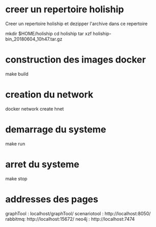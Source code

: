 # creer un repertoire holiship

Creer un repertoire holiship et dezipper l'archive dans ce repertoire

mkdir $HOME/holiship
cd holiship
tar xzf holiship-bin_20180604_10h47.tar.gz

# construction des images docker

make build

# creation du network

docker network create hnet

# demarrage du systeme

make run

# arret du systeme

make stop

# addresses des pages

graphTool : localhost/graphTool/
scenariotool : http://localhost:8050/
rabbitmq: http://localhost:15672/
neo4j : http://localhost:7474
